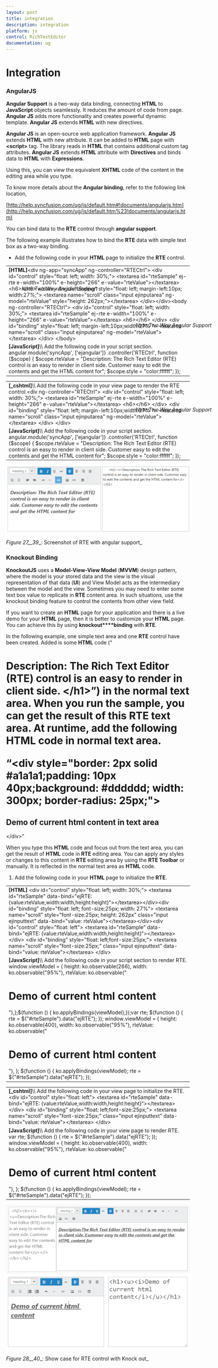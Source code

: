 ```yaml
---
layout: post
title: integration
description: integration
platform: js
control: RichTextEditor
documentation: ug
---
```


# Integration

### AngularJS

**Angular Support** is a two-way data binding, connecting **HTML** to **JavaScript** objects seamlessly. It reduces the amount of code from page. **Angular JS** adds more functionality and creates powerful dynamic template. **Angular JS** extends **HTML** with new directives. 

**Angular JS** is an open-source web application framework. **Angular JS** extends **HTML** with new attribute. It can be added to **HTML** page with **&lt;script&gt;** tag. The library reads in **HTML** that contains additional custom tag attributes. **Angular JS** extends **HTML** attribute with **Directives** and binds data to **HTML** with **Expressions**. 

Using this, you can view the equivalent **XHTML** code of the content in the editing area while you type.

To know more details about the **Angular binding**, refer to the following link location,

[http://help.syncfusion.com/ug/js/default.htm#!documents/angularjs.htm](http://help.syncfusion.com/ug/js/default.htm%23!documents/angularjs.htm)

You can bind data to the **RTE** control through **angular support**.

The following example illustrates how to bind the **RTE** data with simple text box as a two-way binding.

* Add the following code in your **HTML** page to initialize the **RTE** control.



<table>
<tr>
<td>
<b>[HTML]</b>&lt;div ng-app="syncApp" ng-controller="RTECtrl"&gt;    &lt;div id="control" style="float: left; width: 30%;"&gt;        &lt;textarea id="rteSample" ej-rte e-width="100%" e-height="266" e-value="rteValue"&gt;&lt;/textarea&gt;        &lt;h6&gt;<span style="font-style: italic; font-weight: normal; position: absolute; ">Note:Two Way Angular Support</span>&lt;/h6&gt;    &lt;/div&gt;    &lt;div id="binding" style="float: left; margin-left:10px; width:27%;"&gt;        &lt;textarea name="scroll" class="input ejinputarea" ng-model="rteValue" style="height: 262px;"&gt;&lt;/textarea&gt;    &lt;/div&gt;&lt;/div&gt;&lt;body ng-controller="RTECtrl"&gt;    &lt;div id="control" style="float: left; width: 30%;"&gt;        &lt;textarea id="rteSample" ej-rte e-width="100%" e-height="266" e-value="rteValue"&gt;&lt;/textarea&gt;        &lt;h6&gt;<span style="font-style: italic; font-weight: normal; position: absolute; margin-top: 15px;">Note:Two Way Angular Support</span>&lt;/h6&gt;    &lt;/div&gt;    &lt;div id="binding" style="float: left; margin-left:10px;width:27% "&gt;        &lt;textarea name="scroll" class="input ejinputarea" ng-model="rteValue"&gt;&lt;/textarea&gt;    &lt;/div&gt;   &lt;/body&gt;	</td></tr>
<tr>
<td>
<b>[JavaScript]</b>\\ Add the following code in your script section.        angular.module('syncApp', ['ejangular'])            .controller('RTECtrl', function ($scope) {                $scope.rteValue = "Description: The Rich Text Editor (RTE) control is an easy to render in client side. Customer easy to edit the contents and get the HTML content for";                $scope.style = "color:ffffff";            });</td></tr>
</table>


<table>
<tr>
<td>
<b>[_cshtml]</b>\\ Add the following code in your view page to render the RTE control.&lt;div ng-controller="RTECtrl"&gt;    &lt;div id="control" style="float: left; width: 30%;"&gt;        &lt;textarea id="rteSample" ej-rte e-width="100%" e-height="266" e-value="rteValue"&gt;&lt;/textarea&gt;        &lt;h6&gt;<span style="font-style: italic; font-weight: normal; position: absolute; margin-top: 15px;">Note:Two Way Angular Support</span>&lt;/h6&gt;    &lt;/div&gt;    &lt;div id="binding" style="float: left; margin-left:10px;width:27% "&gt;        &lt;textarea name="scroll" class="input ejinputarea" ng-model="rteValue"&gt;&lt;/textarea&gt;    &lt;/div&gt;   &lt;/div&gt;</td></tr>
<tr>
<td>
<b>[JavaScript]</b>\\ Add the following code in your script section.        angular.module('syncApp', ['ejangular'])            .controller('RTECtrl', function ($scope) {                $scope.rteValue = "Description: The Rich Text Editor (RTE) control is an easy to render in client side. Customer easy to edit the contents and get the HTML content for";                $scope.style = "color:ffffff";            });</td></tr>
</table>


![](integration_images\integration_img1.png)

_Figure_ _27__39__: Screenshot of RTE with angular support_

### Knockout Binding

**KnockoutJS** uses a **Model-View-View Model** (**MVVM**) design pattern, where the model is your stored data and the view is the visual representation of that data (**UI**) and View Model acts as the intermediary between the model and the view. Sometimes you may need to enter some text box value to replicate in **RTE** content area. In such situations, use the knockout binding feature to control the contents from other view field.

If you want to create an **HTML** page for your application and there is a live demo for your **HTML** page, then it is better to customize your **HTML** page. You can achieve this by using **knockout****binding** with **RTE**.

In the following example, one simple text area and one **RTE** control have been created. Added is some **HTML** code (“<h1>Description: The Rich Text Editor (RTE) control is an easy to render in client side. &lt;/h1&gt;”) in the normal text area. When you run the sample, you can get the result of this **RTE** text area. At runtime, add the following **HTML** code in normal text area.

“&lt;div style="border: 2px solid #a1a1a1;padding: 10px 40px;background: #dddddd; width: 300px; border-radius: 25px;"&gt;<h2>Demo of current html content in text area</h2>&lt;/div&gt;”

When you type this **HTML** code and focus out from the text area, you can get the result of **HTML** code in **RTE** editing area. You can apply any styles or changes to this content in **RTE** editing area by using the **RTE Toolbar** or manually. It is reflected in the normal text area as **HTML** code.

1. Add the following code in your **HTML** page to initialize the **RTE**.



<table>
<tr>
<td>
<b>[HTML]</b>    &lt;div id="control" style="float: left; width: 30%;"&gt;    &lt;textarea id="rteSample" data-bind="ejRTE: {value:rteValue,width:width,height:height}"&gt;&lt;/textarea&gt;&lt;/div&gt;&lt;div id="binding" style="float: left; font-size:25px; width: 27%"&gt;    &lt;textarea name="scroll" style="font-size:25px; height: 262px" class="input ejinputtext" data-bind="value: rteValue"&gt;&lt;/textarea&gt;&lt;/div&gt;&lt;div id="control" style="float: left"&gt;        &lt;textarea id="rteSample" data-bind="ejRTE: {value:rteValue,width:width,height:height}"&gt;&lt;/textarea&gt;    &lt;/div&gt;    &lt;div id="binding" style="float: left;font-size:25px;"&gt;        &lt;textarea name="scroll" style="font-size:25px;" class="input ejinputtext" data-bind="value: rteValue"&gt;&lt;/textarea&gt;    &lt;/div&gt;</td></tr>
<tr>
<td>
<b>[JavaScript]</b>\\ Add the following code in your script section to render RTE.        window.viewModel = {    height: ko.observable(266),    width: ko.observable("95%"),    rteValue: ko.observable("<h1>Demo of current html content</h1>"),};$(function () {    ko.applyBindings(viewModel);});var rte;        $(function () {            rte = $("#rteSample").data("ejRTE");        });        window.viewModel = {            height: ko.observable(400),            width: ko.observable("95%"),            rteValue: ko.observable("<h1>Demo of current html content</h1>"),        };        $(function () {            ko.applyBindings(viewModel);            rte = $("#rteSample").data("ejRTE");        });</td></tr>
</table>


<table>
<tr>
<td>
<b>[_cshtml]</b>\\ Add the following code in your view page to initialize the RTE.    &lt;div id="control" style="float: left"&gt;        &lt;textarea id="rteSample" data-bind="ejRTE: {value:rteValue,width:width,height:height}"&gt;&lt;/textarea&gt;    &lt;/div&gt;    &lt;div id="binding" style="float: left;font-size:25px;"&gt;        &lt;textarea name="scroll" style="font-size:25px;" class="input ejinputtext" data-bind="value: rteValue"&gt;&lt;/textarea&gt;    &lt;/div&gt;</td></tr>
<tr>
<td>
<b>[JavaScript]</b>\\ Add the following code in your view page to render RTE.        var rte;        $(function () {            rte = $("#rteSample").data("ejRTE");        });        window.viewModel = {            height: ko.observable(400),            width: ko.observable("95%"),            rteValue: ko.observable("<h1>Demo of current html content</h1>"),        };        $(function () {            ko.applyBindings(viewModel);            rte = $("#rteSample").data("ejRTE");        });</td></tr>
</table>


![](integration_images\integration_img2.png)![](integration_images\integration_img3.png)

_Figure_ _28__40__: Show case for RTE control with Knock out_

